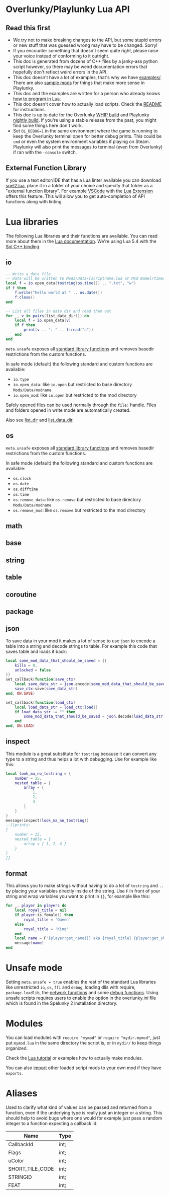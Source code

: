 # Overlunky/Playlunky Lua API
## Read this first

- We try not to make breaking changes to the API, but some stupid errors or new stuff that was guessed wrong may have to be changed. Sorry!
- If you encounter something that doesn't seem quite right, please raise your voice instead of conforming to it outright.
- This doc is generated from dozens of C++ files by a janky-ass python script however, so there may be weird documentation errors that hopefully don't reflect weird errors in the API.
- This doc doesn't have a lot of examples, that's why we have [examples/](https://github.com/spelunky-fyi/overlunky/tree/main/examples). There are also [sample mods](https://spelunky.fyi/mods/?q=sample) for things that make more sense in Playlunky.
- This doc and the examples are written for a person who already knows [how to program in Lua](http://lua-users.org/wiki/TutorialDirectory).
- This doc doesn't cover how to actually load scripts. Check the [README](https://github.com/spelunky-fyi/overlunky/#scripts) for instructions.
- This doc is up to date for the Overlunky [WHIP build](https://github.com/spelunky-fyi/overlunky/releases/tag/whip) and Playlunky [nightly build](https://github.com/spelunky-fyi/Playlunky/releases/tag/nightly). If you're using a stable release from the past, you might find some things here don't work.
- Set `OL_DEBUG=1` in the same environment where the game is running to keep the Overlunky terminal open for better debug prints. This could be `cmd` or even the system environment variables if playing on Steam. Playlunky will also print the messages to terminal (even from Overlunky) if ran with the `-console` switch.

## External Function Library
If you use a text editor/IDE that has a Lua linter available you can download [spel2.lua](https://raw.githubusercontent.com/spelunky-fyi/overlunky/main/docs/game_data/spel2.lua), place it in a folder of your choice and specify that folder as a "external function library". For example [VSCode](https://code.visualstudio.com/) with the [Lua Extension](https://marketplace.visualstudio.com/items?itemName=sumneko.lua) offers this feature. This will allow you to get auto-completion of API functions along with linting

# Lua libraries
The following Lua libraries and their functions are available. You can read more about them in the [Lua documentation](https://www.lua.org/manual/5.4/manual.html#6). We're using Lua 5.4 with the [Sol C++ binding](https://sol2.readthedocs.io/en/latest/).

## io

```lua
-- Write a data file
-- Data will be written to Mods/Data/[scriptname.lua or Mod Name]/timestamp.txt
local f = io.open_data(tostring(os.time()) .. ".txt", "w")
if f then
    f:write("hello world at " .. os.date())
    f:close()
end

-- List all files in data dir and read them out
for _, v in pairs(list_data_dir()) do
    local f = io.open_data(v)
    if f then
        print(v .. ": " .. f:read("a"))
    end
end

```


`meta.unsafe` exposes all [standard library functions](https://www.lua.org/manual/5.4/manual.html#6.8) and removes basedir restrictions from the custom functions.

In safe mode (default) the following standard and custom functions are available:

- `io.type`
- `io.open_data`: like `io.open` but restricted to base directory `Mods/Data/modname`
- `io.open_mod`: like `io.open` but restricted to the mod directory

Safely opened files can be used normally through the `file:` handle. Files and folders opened in write mode are automatically created.

Also see [list_dir](#list_dir) and [list_data_dir](#list_data_dir).


## os

`meta.unsafe` exposes all [standard library functions](https://www.lua.org/manual/5.4/manual.html#6.9) and removes basedir restrictions from the custom functions.

In safe mode (default) the following standard and custom functions are available:

- `os.clock`
- `os.date`
- `os.difftime`
- `os.time`
- `os.remove_data`: like `os.remove` but restricted to base directory `Mods/Data/modname`
- `os.remove_mod`: like `os.remove` but restricted to the mod directory


## math

## base

## string

## table

## coroutine

## package

## json
To save data in your mod it makes a lot of sense to use `json` to encode a table into a string and decode strings to table. For example this code that saves table and loads it back:

```lua
local some_mod_data_that_should_be_saved = {{
    kills = 0,
    unlocked = false
}}
set_callback(function(save_ctx)
    local save_data_str = json.encode(some_mod_data_that_should_be_saved)
    save_ctx:save(save_data_str)
end, ON.SAVE)

set_callback(function(load_ctx)
    local load_data_str = load_ctx:load()
    if load_data_str ~= "" then
        some_mod_data_that_should_be_saved = json.decode(load_data_str)
    end
end, ON.LOAD)
```

## inspect
This module is a great substitute for `tostring` because it can convert any type to a string and thus helps a lot with debugging. Use for example like this:

```lua
local look_ma_no_tostring = {
    number = 15,
    nested_table = {
        array = {
            1,
            2,
            4
        }
    }
}
message(inspect(look_ma_no_tostring))
--[[prints:
{
    number = 15,
    nested_table = {
        array = { 1, 2, 4 }
    }
}
]]
```

## format
This allows you to make strings without having to do a lot of `tostring` and `..` by placing your variables directly inside of the string. Use `F` in front of your string and wrap variables you want to print in `{}`, for example like this:

```lua
for _, player in players do
    local royal_title = nil
    if player:is_female() then
        royal_title = 'Queen'
    else
        royal_title = 'King'
    end
    local name = F'{player:get_name()} aka {royal_title} {player:get_short_name()}'
    message(name)
end
```

# Unsafe mode
Setting `meta.unsafe = true` enables the rest of the standard Lua libraries like unrestricted `io`, `os`, `ffi` and `debug`, loading dlls with require, `package.loadlib`, the [network functions](#Network-functions) and some [debug functions](#Debug-functions). Using unsafe scripts requires users to enable the option in the overlunky.ini file which is found in the Spelunky 2 installation directory.

# Modules
You can load modules with `require "mymod"` or `require "mydir.mymod"`, just put `mymod.lua` in the same directory the script is, or in `mydir/` to keep things organized.

Check the [Lua tutorial](http://lua-users.org/wiki/ModulesTutorial) or examples how to actually make modules.

You can also [import](#import) other loaded script mods to your own mod if they have `exports`.

# Aliases


Used to clarify what kind of values can be passed and returned from a function, even if the underlying type is really just an integer or a string. This should help to avoid bugs where one would for example just pass a random integer to a function expecting a callback id.

Name | Type
---- | ----
CallbackId | int;
Flags | int;
uColor | int;
SHORT_TILE_CODE | int;
STRINGID | int;
FEAT | int;

